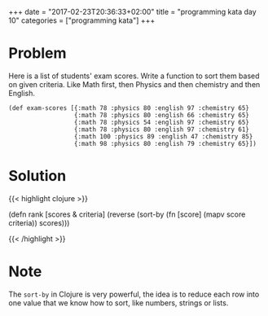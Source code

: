+++
date = "2017-02-23T20:36:33+02:00"
title = "programming kata day 10"
categories = ["programming kata"]
+++

# Problem

Here is a list of students' exam scores. Write a function to sort them based on given criteria. Like Math first, then Physics and then chemistry and then English.

```
(def exam-scores [{:math 78 :physics 80 :english 97 :chemistry 65}
                  {:math 78 :physics 80 :english 66 :chemistry 65}
                  {:math 78 :physics 54 :english 97 :chemistry 65}
                  {:math 78 :physics 80 :english 97 :chemistry 61}
                  {:math 100 :physics 89 :english 47 :chemistry 85}
                  {:math 98 :physics 80 :english 79 :chemistry 65}])
```

# Solution

{{< highlight clojure >}}

(defn rank [scores & criteria]
  (reverse 
    (sort-by 
      (fn [score] (mapv score criteria)) scores)))

{{< /highlight >}}

# Note
The `sort-by` in Clojure is very powerful, the idea is to reduce each row into one value that we know how to sort, like numbers, strings or lists.
